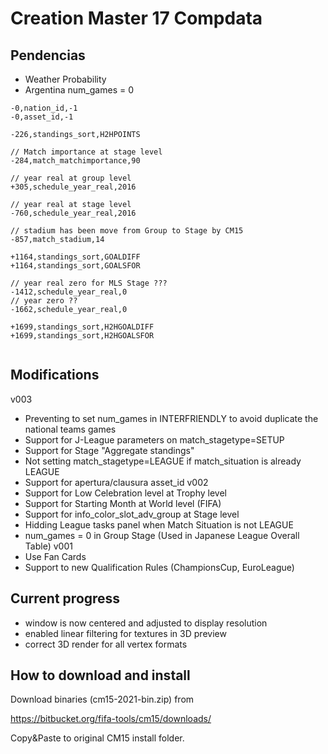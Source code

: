 # Creation Master 17 Compdata #

## Pendencias

- Weather Probability
- Argentina num_games = 0

```
-0,nation_id,-1
-0,asset_id,-1

-226,standings_sort,H2HPOINTS

// Match importance at stage level
-284,match_matchimportance,90

// year real at group level 
+305,schedule_year_real,2016

// year real at stage level 
-760,schedule_year_real,2016

// stadium has been move from Group to Stage by CM15
-857,match_stadium,14

+1164,standings_sort,GOALDIFF
+1164,standings_sort,GOALSFOR

// year real zero for MLS Stage ???
-1412,schedule_year_real,0
// year zero ??
-1662,schedule_year_real,0

+1699,standings_sort,H2HGOALDIFF
+1699,standings_sort,H2HGOALSFOR
 
 ```

## Modifications

v003
- Preventing to set num_games in INTERFRIENDLY to avoid duplicate the national teams games
- Support for J-League parameters on match_stagetype=SETUP
- Support for Stage "Aggregate standings"
- Not setting match_stagetype=LEAGUE if match_situation is already LEAGUE
- Support for apertura/clausura asset_id
v002
- Support for Low Celebration level at Trophy level
- Support for Starting Month at World level (FIFA)
- Support for info_color_slot_adv_group at Stage level
- Hidding League tasks panel when Match Situation is not LEAGUE
- num_games = 0 in Group Stage (Used in Japanese League Overall Table)
v001
- Use Fan Cards
- Support to new Qualification Rules (ChampionsCup, EuroLeague)

## Current progress ##

* window is now centered and adjusted to display resolution
* enabled linear filtering for textures in 3D preview
* correct 3D render for all vertex formats

## How to download and install ##

Download binaries (cm15-2021-bin.zip) from

https://bitbucket.org/fifa-tools/cm15/downloads/

Copy&Paste to original CM15 install folder.